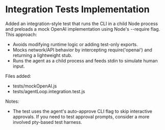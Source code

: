 # Integration Tests Implementation

Added an integration-style test that runs the CLI in a child Node process and preloads a mock OpenAI implementation using Node's --require flag. This approach:

- Avoids modifying runtime logic or adding test-only exports.
- Mocks network/API behavior by intercepting require('openai') and returning a lightweight stub.
- Runs the agent as a child process and feeds stdin to simulate human input.

Files added:
- tests/mockOpenAI.js
- tests/agentLoop.integration.test.js

Notes:
- The test uses the agent's auto-approve CLI flag to skip interactive approvals. If you need to test approval prompts, consider a more involved pty-based test harness.
